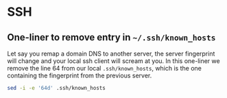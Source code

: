 # SSH

## One-liner to remove entry in `~/.ssh/known_hosts`

Let say you remap a domain DNS to another server, the server fingerprint will change and your local ssh client will scream at you. 
In this one-liner we remove the line 64 from our local `.ssh/known_hosts`, which is the one containing the fingerprint from the previous server.

```bash
sed -i -e '64d' .ssh/known_hosts
```
